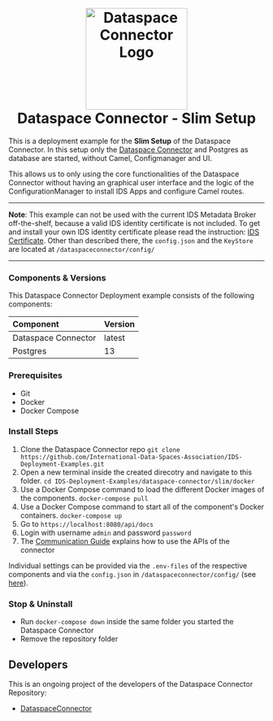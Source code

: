 <h1 align="center">
  <br>
  <a href="https://dataspace-connector.de/dsc_logo.svg"><img src="https://dataspace-connector.de/dsc_logo.svg" alt="Dataspace Connector Logo" width="200"></a>
  <br>
      Dataspace Connector - Slim Setup
  <br>
</h1>

This is a deployment example for the **Slim Setup** of the Dataspace Connector.
In this setup only the [Dataspace Connector](https://github.com/International-Data-Spaces-Association/DataspaceConnector) and Postgres as database are started, without Camel, Configmanager and UI.

This allows us to only using the core functionalities of the Dataspace Connector without having an graphical user interface and the logic of the ConfigurationManager to install IDS Apps and configure Camel routes.

---

**Note**: 
This example can not be used with the current IDS Metadata Broker off-the-shelf, because a valid IDS identity certificate is not included. 
To get and install your own IDS identity certificate please read the instruction: [IDS Certificate](https://international-data-spaces-association.github.io/DataspaceConnector/Deployment/Configuration#step-2-ids-certificate).
Other than described there, the ```config.json``` and the ```KeyStore``` are located at  ```/dataspaceconnector/config/```

---

### Components & Versions
This Dataspace Connector Deployment example consists of the following components:

| Component | Version |
|:----------|:--------|
| Dataspace Connector | latest |
| Postgres | 13 |

### Prerequisites
  - Git
  - Docker
  - Docker Compose

### Install Steps
  1. Clone the Dataspace Connector repo 
    ```
    git clone https://github.com/International-Data-Spaces-Association/IDS-Deployment-Examples.git
    ```
  2. Open a new terminal inside the created direcotry and navigate to this folder.
    ```
    cd IDS-Deployment-Examples/dataspace-connector/slim/docker
    ```
  3. Use a Docker Compose command to load the different Docker images of the components.
    ```
    docker-compose pull
    ``` 
  4. Use a Docker Compose command to start all of the component's Docker containers.
    ```
    docker-compose up
    ```
  4. Go to `https://localhost:8080/api/docs`
  5. Login with username `admin` and password `password`
  6. The [Communication Guide](https://international-data-spaces-association.github.io/DataspaceConnector/CommunicationGuide) explains how to use the APIs of the connector

Individual settings can be provided via the `.env-files` of the respective components and via the `config.json` in `/dataspaceconnector/config/` (see [here](https://international-data-spaces-association.github.io/DataspaceConnector/Deployment/Configuration)).

### Stop & Uninstall
  - Run `docker-compose down` inside the same folder you started the Dataspace Connector
  - Remove the repository folder
  
## Developers

This is an ongoing project of the developers of the Dataspace Connector Repository:
* [DataspaceConnector](https://github.com/International-Data-Spaces-Association/DataspaceConnector)